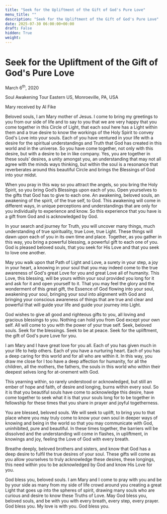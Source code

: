 ```yaml
---
title: "Seek for the Upliftment of the Gift of God's Pure Love"
menu_title: ""
description: "Seek for the Upliftment of the Gift of God's Pure Love"
date: 2025-07-30 06:00:00+00:00
draft: False
hidden: True
weight:
---
```

# Seek for the Upliftment of the Gift of God's Pure Love

March 6<sup>th</sup>, 2020

Soul Awakening Tour Eastern US, Monroeville, PA, USA

Mary received by Al Fike

Beloved souls, I am Mary mother of Jesus. I come to bring my greetings to you from our side of life and to say to you that we are very happy that you come together in this Circle of Light, that each soul here has a Light within them and a true desire to know the workings of the Holy Spirit to convey God's Love into your souls. Each of you have ventured in your life with a desire for the spiritual understandings and Truth that God has created in this world and in the universe. So you have come together, not only with this desire, but with a desire to be in like company. Yes, you are together in these souls’ desires, a unity amongst you, an understanding that may not all agree with the minds ways thinking, but within the soul is a resonance that reverberates around this beautiful Circle and brings the Blessings of God into your midst.

When you pray in this way so you attract the angels, so you bring the Holy Spirit, so you bring God’s Blessings upon each of you. Open yourselves to the gifts that God has to give to each one. An awakening, beloved souls, an awakening of the spirit, of the true self, to God. This awakening will come in different ways, in unique perceptions and understandings that are only for you individually to experience and know. So this experience that you have is a gift from God and is acknowledged by God.

In your search and journey for Truth, you will uncover many things, much understanding of true spirituality, true Love, true Light. These things will dawn upon each of you in its own time and place. Together, as you gather in this way, you bring a powerful blessing, a powerful gift to each one of you. God is pleased beloved souls, that you seek for His Love and that you seek to love one another.

May you walk upon that Path of Light and Love, a surety in your step, a joy in your heart, a knowing in your soul that you may indeed come to the true awareness of God's great Love for you and great Love all of humanity. This Love, this blessing, will be yours within your soul provided you long for it and ask for it and open yourself to it. That you may feel the glory and the wonderment of this great gift, the Essence of God flowing into your soul, awakening your soul, bringing your soul into alignment with God and bringing your conscious awareness of things that are true and clear and powerful that will guide your life and guide your journey into Light.

God wishes to give all good and righteous gifts to you, all loving and gracious blessings to you. Nothing can hold you from God except your own self. All will come to you with the power of your true self. Seek, beloved souls. Seek for the blessings. Seek to be at peace. Seek for the upliftment, the gift of God's pure Love for you.

I am Mary and I have great love for you all. Each of you has given much in your life to help others. Each of you have a nurturing heart. Each of you has a deep caring for this world and for all who are within it. In this way, you draw me close for I too have a deep affection for humanity, for all the children, all the mothers, the fathers, the souls in this world who within their deepest selves long for at-onement with God.

This yearning within, so rarely understood or acknowledged, but still an ember of hope and faith, of desire and longing, burns within every soul. So it is that you beautiful souls have come to acknowledge this desire, have come together to seek what it is that your souls long for to be together in fellowship for these times that you share in prayer and joyful togetherness.

You are blessed, beloved souls. We will seek to uplift, to bring you to that place where you may truly come to know your own soul in deeper ways of knowing and being in the world so that you may communicate with God, uninhibited, pure and beautiful. In these times together, the barriers will be dissolved and the understanding will come in flashes, in upliftment, in knowings and joy, feeling the Love of God with every breath.

Breathe deeply, beloved brothers and sisters, and know that God has a deep desire to fulfil the true desires of your soul. These gifts will come as you allow yourselves to truly acknowledge these desires, these longings, this need within you to be acknowledged by God and know His Love for you.

God bless you, beloved souls. I am Mary and I come to pray with you and be by your side as many from my side of life crowd around you creating a great Light that goes up into the spheres of spirit, drawing many souls who are curious and desire to know these Truths of Love. May God bless you, beloved souls, and be with you with every breath, every step, every prayer. God bless you. My love is with you. God bless you.
